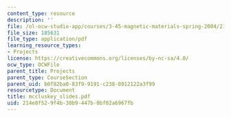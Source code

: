 ```yaml
---
content_type: resource
description: ''
file: /ol-ocw-studio-app/courses/3-45-magnetic-materials-spring-2004/214e8f529f4b30b9447b0bf02a6967fb_mccluskey_slides.pdf
file_size: 185631
file_type: application/pdf
learning_resource_types:
- Projects
license: https://creativecommons.org/licenses/by-nc-sa/4.0/
ocw_type: OCWFile
parent_title: Projects
parent_type: CourseSection
parent_uid: b0f82ba0-83f9-9191-c238-8912122a3f99
resourcetype: Document
title: mccluskey_slides.pdf
uid: 214e8f52-9f4b-30b9-447b-0bf02a6967fb
---
```

